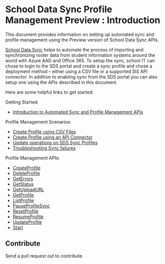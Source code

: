 # School Data Sync Profile Management Preview : Introduction
This document provides information on setting up automated sync and profile management using the Preview version of School Data Sync APIs.

[School Data Sync](https://sds.microsoft.com/) helps to automate the process of importing and synchronizing roster data from student information systems around the world with Azure AAD and Office 365. To setup the sync, school IT can chose to login to the SDS portal and create a sync profile and chose a deployment method – either using a CSV file or a supported SIS API connector.  In addition to enabling sync from the SDS portal you can also setup one using the APIs described in this document.

Here are some helpful links to get started:

Getting Started:

- [Introduction to Automated Sync and Profile Management APIs](./scenarios/SDSProfileAPIIntroduction.md)

Profile Management Scenarios:
- [Create Profile using CSV Files](./scenarios/create-synchronization-profile.md)
- [Create Profile using an API Connector](./scenarios/create-api-synchronization-profile.md)
- [Update operations on SDS Sync Profiles](./scenarios/update-synchronization-profile.md)
- [Troubleshooting Sync failures](./scenarios/troubleshooting-sync-failures.md)

Profile Management APIs:
- [CreateProfile](./api/educationsynchronizationprofile_post.md)
- [DeleteProfile](./api/educationsynchronizationprofile_delete.md)
- [GetErrors](./api/educationsynchronizationerrors_get.md)
- [GetStatus](./api/educationsynchronizationprofilestatus_get.md)
- [GetUploadURL](./api/educationsynchronizationprofile_uploadurl.md)
- [GetProfile](./api/educationsynchronizationprofile_get.md)
- [ListProfile](./api/educationsynchronizationprofile_list.md)
- [PauseProfileSync](./api/educationsynchronizationprofile_pause.md)
- [ResetProfile](./api/educationsynchronizationprofile_reset.md)
- [ResumeProfile](./api/educationsynchronizationprofile_resume.md)
- [UpdateProfile](./api/educationsynchronizationprofile_put.md)
- [Start](./api/educationsynchronizationprofile_start.md)

## Contribute
Send a pull request out to contribute.

